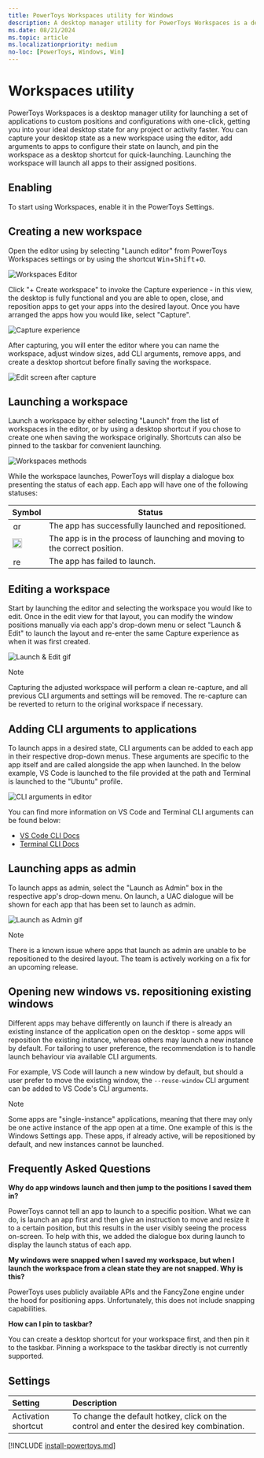 ```yaml
---
title: PowerToys Workspaces utility for Windows
description: A desktop manager utility for PowerToys Workspaces is a desktop manager utility for launching a set of applications to custom positions and configurations efficiently
ms.date: 08/21/2024
ms.topic: article
ms.localizationpriority: medium
no-loc: [PowerToys, Windows, Win]
---
```


# Workspaces utility

PowerToys Workspaces is a desktop manager utility for launching a set of applications to custom positions and configurations with one-click, getting you into your ideal desktop state for any project or activity faster. You can capture your desktop state as a new workspace using the editor, add arguments to apps to configure their state on launch, and pin the workspace as a desktop shortcut for quick-launching. Launching the workspace will launch all apps to their assigned positions.

## Enabling

To start using Workspaces, enable it in the PowerToys Settings.

## Creating a new workspace

Open the editor using by selecting "Launch editor" from PowerToys Workspaces settings or by using the shortcut <kbd>Win</kbd>+<kbd>Shift</kbd>+<kbd>O</kbd>.

![Workspaces Editor](../images/powertoys-workspaces/workspaces_editor.png)

 Click "+ Create workspace" to invoke the Capture experience - in this view, the desktop is fully functional and you are able to open, close, and reposition apps to get your apps into the desired layout. Once you have arranged the apps how you would like, select "Capture". 

![Capture experience](../images/powertoys-workspaces/capture_ux.png)

After capturing, you will enter the editor where you can name the workspace, adjust window sizes, add CLI arguments, remove apps, and create a desktop shortcut before finally saving the workspace. 

![Edit screen after capture](../images/powertoys-workspaces/post_capture_edit.png)

## Launching a workspace

Launch a workspace by either selecting "Launch" from the list of workspaces in the editor, or by using a desktop shortcut if you chose to create one when saving the workspace originally. Shortcuts can also be pinned to the taskbar for convenient launching.

![Workspaces methods](../images/powertoys-workspaces/launch_buttons.png)

While the workspace launches, PowerToys will display a dialogue box presenting the status of each app. Each app will have one of the following statuses:

| Symbol      | Status    |
|-------------|-----------|
| <img src="../images/powertoys-workspaces/checkmark.png" alt="green checkmard" width="16" hspace="2"/> | The app has successfully launched and repositioned. |
| <img src="../images/powertoys-workspaces/spinner.gif" alt="loading spinner" width="20"/> | The app is in the process of launching and moving to the correct position. |
| <img src="../images/powertoys-workspaces/failed.png" alt="red x" width="16" hspace="2"/> | The app has failed to launch. |


## Editing a workspace

Start by launching the editor and selecting the workspace you would like to edit. Once in the edit view for that layout, you can modify the window positions manually via each app's drop-down menu or select "Launch & Edit" to launch the layout and re-enter the same Capture experience as when it was first created. 

![Launch & Edit gif](../images/powertoys-workspaces/Workspaces%20Demo.gif)

> [!NOTE] 
> Capturing the adjusted workspace will perform a clean re-capture, and all previous CLI arguments and settings will be removed. The re-capture can be reverted to return to the original workspace if necessary.

## Adding CLI arguments to applications

To launch apps in a desired state, CLI arguments can be added to each app in their respective drop-down menus. These arguments are specific to the app itself and are called alongside the app when launched. In the below example, VS Code is launched to the file provided at the path and Terminal is launched to the "Ubuntu" profile.

![CLI arguments in editor](../images/powertoys-workspaces/cli_args.png)

You can find more information on VS Code and Terminal CLI arguments can be found below:
- [VS Code CLI Docs](https://code.visualstudio.com/docs/editor/command-line)
- [Terminal CLI Docs](/windows/terminal/command-line-arguments?tabs=windows)

## Launching apps as admin 

To launch apps as admin, select the "Launch as Admin" box in the respective app's drop-down menu. On launch, a UAC dialogue will be shown for each app that has been set to launch as admin. 

![Launch as Admin gif](../images/powertoys-workspaces/AdminLaunchDemo.gif)

> [!NOTE] 
> There is a known issue where apps that launch as admin are unable to be repositioned to the desired layout. The team is actively working on a fix for an upcoming release.

## Opening new windows vs. repositioning existing windows

Different apps may behave differently on launch if there is already an existing instance of the application open on the desktop - some apps will reposition the existing instance, whereas others may launch a new instance by default. For tailoring to user preference, the recommendation is to handle launch behaviour via available CLI arguments.

For example, VS Code will launch a new window by default, but should a user prefer to move the existing window, the `--reuse-window` CLI argument can be added to VS Code's CLI arguments. 

> [!NOTE] 
> Some apps are "single-instance" applications, meaning that there may only be one active instance of the app open at a time. One example of this is the Windows Settings app. These apps, if already active, will be repositioned by default, and new instances cannot be launched.  

## Frequently Asked Questions

**Why do app windows launch and then jump to the positions I saved them in?**

PowerToys cannot tell an app to launch to a specific position. What we can do, is launch an app first and then give an instruction to move and resize it to a certain position, but this results in the user visibly seeing the process on-screen. To help with this, we added the dialogue box during launch to display the launch status of each app.

**My windows were snapped when I saved my workspace, but when I launch the workspace from a clean state they are not snapped. Why is this?**

PowerToys uses publicly available APIs and the FancyZone engine under the hood for positioning apps. Unfortunately, this does not include snapping capabilities.  

**How can I pin to taskbar?**

You can create a desktop shortcut for your workspace first, and then pin it to the taskbar. Pinning a workspace to the taskbar directly is not currently supported. 

## Settings

| Setting | Description |
| :-- | :-- |
| Activation shortcut | To change the default hotkey, click on the control and enter the desired key combination. |

[!INCLUDE [install-powertoys.md](../includes/install-powertoys.md)]


